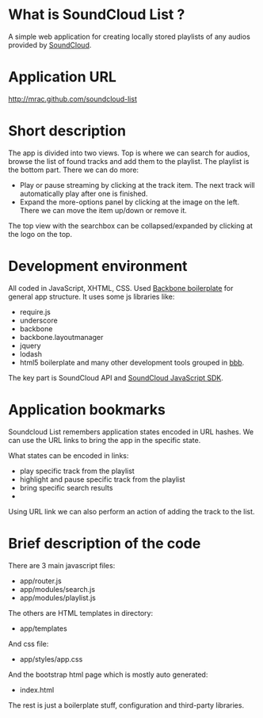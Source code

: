 # What is SoundCloud List ? #
A simple web application for creating locally stored playlists of any audios provided by [SoundCloud](http://soundcloud.com).

# Application URL #
http://mrac.github.com/soundcloud-list

# Short description #
The app is divided into two views. Top is where we can search for audios, browse the list of found tracks and add them to the playlist.
The playlist is the bottom part. There we can do more:
 - Play or pause streaming by clicking at the track item. The next track will automatically play after one is finished.
 - Expand the more-options panel by clicking at the image on the left. There we can move the item up/down or remove it.

The top view with the searchbox can be collapsed/expanded by clicking at the logo on the top.

# Development environment #
All coded in JavaScript, XHTML, CSS.
Used [Backbone boilerplate](https://github.com/tbranyen/backbone-boilerplate) for general app structure.
It uses some js libraries like:
 - require.js
 - underscore
 - backbone
 - backbone.layoutmanager
 - jquery
 - lodash
 - html5 boilerplate
 and many other development tools grouped in [bbb](https://github.com/backbone-boilerplate/grunt-bbb).

The key part is SoundCloud API and [SoundCloud JavaScript SDK](https://developers.soundcloud.com/docs).

# Application bookmarks #
Soundcloud List remembers application states encoded in URL hashes. We can use the URL links to bring the app in the specific state.

What states can be encoded in links:
 - play specific track from the playlist
 - highlight and pause specific track from the playlist
 - bring specific search results
 - 
Using URL link we can also perform an action of adding the track to the list.

# Brief description of the code #
There are 3 main javascript files:
 - app/router.js
 - app/modules/search.js
 - app/modules/playlist.js

The others are HTML templates in directory:
 - app/templates

And css file:
 - app/styles/app.css

And the bootstrap html page which is mostly auto generated:
 - index.html


The rest is just a boilerplate stuff, configuration and third-party libraries.

